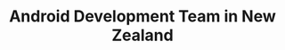 ---
title: Android Development Team in New Zealand
permalink: /landings/android-developer-new-zealand
technology: Android
location: New Zealand
---
